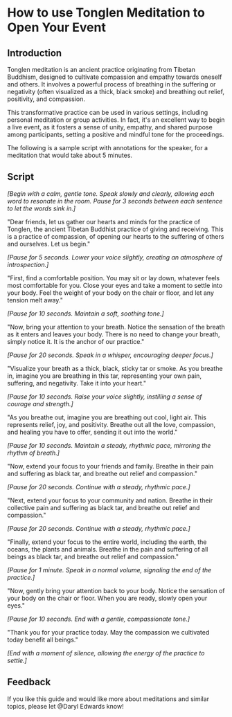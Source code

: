 # How to use Tonglen Meditation to Open Your Event

## Introduction

Tonglen meditation is an ancient practice originating from Tibetan Buddhism, designed to cultivate compassion and empathy towards oneself and others. It involves a powerful process of breathing in the suffering or negativity (often visualized as a thick, black smoke) and breathing out relief, positivity, and compassion. 

This transformative practice can be used in various settings, including personal meditation or group activities. In fact, it's an excellent way to begin a live event, as it fosters a sense of unity, empathy, and shared purpose among participants, setting a positive and mindful tone for the proceedings.

The following is a sample script with annotations for the speaker, for a meditation that would take about 5 minutes. 

## Script

*[Begin with a calm, gentle tone. Speak slowly and clearly, allowing each word to resonate in the room. Pause for 3 seconds between each sentence to let the words sink in.]*

"Dear friends, let us gather our hearts and minds for the practice of Tonglen, the ancient Tibetan Buddhist practice of giving and receiving. This is a practice of compassion, of opening our hearts to the suffering of others and ourselves. Let us begin."

*[Pause for 5 seconds. Lower your voice slightly, creating an atmosphere of introspection.]*

"First, find a comfortable position. You may sit or lay down, whatever feels most comfortable for you. Close your eyes and take a moment to settle into your body. Feel the weight of your body on the chair or floor, and let any tension melt away."

*[Pause for 10 seconds. Maintain a soft, soothing tone.]*

"Now, bring your attention to your breath. Notice the sensation of the breath as it enters and leaves your body. There is no need to change your breath, simply notice it. It is the anchor of our practice."

*[Pause for 20 seconds. Speak in a whisper, encouraging deeper focus.]*

"Visualize your breath as a thick, black, sticky tar or smoke. As you breathe in, imagine you are breathing in this tar, representing your own pain, suffering, and negativity. Take it into your heart."

*[Pause for 10 seconds. Raise your voice slightly, instilling a sense of courage and strength.]*

"As you breathe out, imagine you are breathing out cool, light air. This represents relief, joy, and positivity. Breathe out all the love, compassion, and healing you have to offer, sending it out into the world."

*[Pause for 10 seconds. Maintain a steady, rhythmic pace, mirroring the rhythm of breath.]*

"Now, extend your focus to your friends and family. Breathe in their pain and suffering as black tar, and breathe out relief and compassion."

*[Pause for 20 seconds. Continue with a steady, rhythmic pace.]*

"Next, extend your focus to your community and nation. Breathe in their collective pain and suffering as black tar, and breathe out relief and compassion."

*[Pause for 20 seconds. Continue with a steady, rhythmic pace.]*

"Finally, extend your focus to the entire world, including the earth, the oceans, the plants and animals. Breathe in the pain and suffering of all beings as black tar, and breathe out relief and compassion."

*[Pause for 1 minute. Speak in a normal volume, signaling the end of the practice.]*

"Now, gently bring your attention back to your body. Notice the sensation of your body on the chair or floor. When you are ready, slowly open your eyes."

*[Pause for 10 seconds. End with a gentle, compassionate tone.]*

"Thank you for your practice today. May the compassion we cultivated today benefit all beings."

*[End with a moment of silence, allowing the energy of the practice to settle.]*

## Feedback

If you like this guide and would like more about meditations and similar topics, please let @Daryl Edwards know!